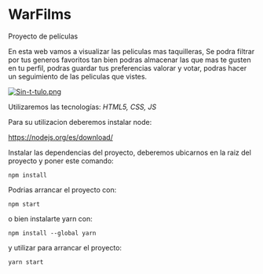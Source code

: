 # WarFilms
Proyecto de películas

En esta web vamos a visualizar las peliculas mas taquilleras, Se podra filtrar por tus generos favoritos tan bien podras almacenar las que mas te gusten en tu perfil, podras guardar tus preferencias valorar y votar, podras hacer un seguimiento de las peliculas que vistes.

[![Sin-t-tulo.png](https://i.postimg.cc/KvPmFvbZ/Sin-t-tulo.png)](https://postimg.cc/QHd2JDVP)

Utilizaremos las tecnologías: _HTML5, CSS, JS_

Para su utilizacion deberemos instalar node:

https://nodejs.org/es/download/

Instalar las dependencias del proyecto, deberemos ubicarnos en la raiz del proyecto y poner este comando:

```npm install```

Podrias arrancar el proyecto con:

```npm start```

o bien instalarte yarn con:

```npm install --global yarn```

y utilizar para arrancar el proyecto:

```yarn start```
